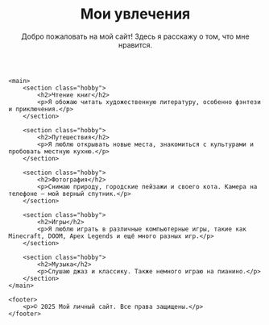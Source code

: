 <!DOCTYPE html>
<html lang="ru">
<head>
    <meta charset="UTF-8">
    <title>Мои увлечения</title>
    <link rel="stylesheet" href="styles.css">
</head>
<body>
    <header>
        <h1>Мои увлечения</h1>
        <p>Добро пожаловать на мой сайт! Здесь я расскажу о том, что мне нравится.</p>
    </header>

    <main>
        <section class="hobby">
            <h2>Чтение книг</h2>
            <p>Я обожаю читать художественную литературу, особенно фэнтези и приключения.</p>
        </section>

        <section class="hobby">
            <h2>Путешествия</h2>
            <p>Я люблю открывать новые места, знакомиться с культурами и пробовать местную кухню.</p>
        </section>

        <section class="hobby">
            <h2>Фотография</h2>
            <p>Снимаю природу, городские пейзажи и своего кота. Камера на телефоне — мой верный спутник.</p>
        </section>

        <section class="hobby">
            <h2>Игры</h2>
            <p>Я люблю играть в различные компьютерные игры, такие как Minecraft, DOOM, Apex Legends и ещё много разных игр.</p>
        </section>

        <section class="hobby">
            <h2>Музыка</h2>
            <p>Слушаю джаз и классику. Также немного играю на пианино.</p>
        </section>
    </main>

    <footer>
        <p>© 2025 Мой личный сайт. Все права защищены.</p>
    </footer>
</body>
</html>


